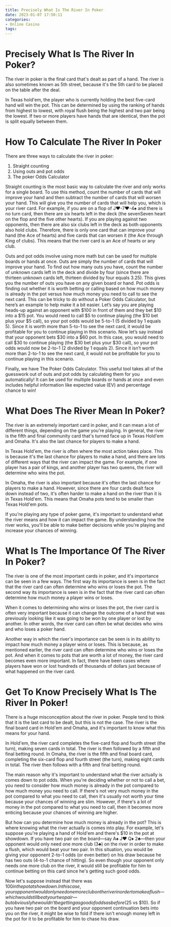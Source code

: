 ```yaml
---
title: Precisely What Is The River In Poker
date: 2023-01-07 17:50:11
categories:
- Online Casino
tags:
---
```



#  Precisely What Is The River In Poker?

The river in poker is the final card that's dealt as part of a hand. The river is also sometimes known as 5th street, because it's the 5th card to be placed on the table after the deal.

In Texas hold'em, the player who is currently holding the best five-card hand will win the pot. This can be determined by using the ranking of hands from highest to lowest, with royal flush being the highest and two pair being the lowest. If two or more players have hands that are identical, then the pot is split equally between them.

#  How To Calculate The River In Poker

There are three ways to calculate the river in poker:

1. Straight counting
2. Using outs and pot odds
3. The poker Odds Calculator

Straight counting is the most basic way to calculate the river and only works for a single board. To use this method, count the number of cards that will improve your hand and then subtract the number of cards that will worsen your hand. This will give you the number of cards that will help you, which is your river card. 
For example, if you are on a flop of J♥-7♥-4♠ and there is no turn card, then there are six hearts left in the deck (the sevenSeven heart on the flop and the five other hearts). If you are playing against two opponents, then there are also six clubs left in the deck as both opponents also hold clubs. Therefore, there is only one card that can improve your hand (the Ace of hearts) and five cards that can worsen it (the Ace through King of clubs). This means that the river card is an Ace of hearts or any club. 

Outs and pot odds involve using more math but can be used for multiple boards or hands at once. Outs are simply the number of cards that will improve your hand. To find out how many outs you have, count the number of unknown cards left in the deck and divide by four (since there are thirteen unknown cards left, thirteen divided by four equals 3.25). This gives you the number of outs you have on any given board or hand. 
Pot odds is finding out whether it is worth betting or calling based on how much money is already in the pot versus how much money you need to call to see the next card. This can be tricky to do without a Poker Odds Calculator, but here’s an example to help make it a bit easier. Let’s say you are playing heads-up against an opponent with $100 in front of them and they bet $10 into a $15 pot. You would need to call $5 to continue playing (the $10 bet plus your $5 call), so your pot odds would be 5-to-1 (5 divided by 1 equals 5). Since it is worth more than 5-to-1 to see the next card, it would be profitable for you to continue playing in this scenario. 
Now let’s say instead that your opponent bets $30 into a $60 pot. In this case, you would need to call $30 to continue playing (the $30 bet plus your $30 call), so your pot odds would now be 2-to-1 (2 divided by 1 equals 2). Since it isn’t worth more than 2-to-1 to see the next card, it would not be profitable for you to continue playing in this scenario. 

Finally, we have The Poker Odds Calculator. This useful tool takes all of the guesswork out of outs and pot odds by calculating them for you automatically! It can be used for multiple boards or hands at once and even includes helpful information like expected value (EV) and percentage chance to win!

#  What Does The River Mean In Poker?

The river is an extremely important card in poker, and it can mean a lot of different things, depending on the game you're playing. In general, the river is the fifth and final community card that's turned face up in Texas Hold'em and Omaha. It's also the last chance for players to make a hand.

In Texas Hold'em, the river is often where the most action takes place. This is because it's the last chance for players to make a hand, and there are lots of different ways that the river can impact the game. For example, if one player has a pair of kings, and another player has two queens, the river will determine who wins the pot.

In Omaha, the river is also important because it's often the last chance for players to make a hand. However, since there are four cards dealt face down instead of two, it's often harder to make a hand on the river than it is in Texas Hold'em. This means that Omaha pots tend to be smaller than Texas Hold'em pots.

If you're playing any type of poker game, it's important to understand what the river means and how it can impact the game. By understanding how the river works, you'll be able to make better decisions while you're playing and increase your chances of winning.

#  What Is The Importance Of The River In Poker?

The river is one of the most important cards in poker, and it's importance can be seen in a few ways. The first way its importance is seen is in the fact that the river card can often determine who wins or loses the pot. The second way its importance is seen is in the fact that the river card can often determine how much money a player wins or loses.

When it comes to determining who wins or loses the pot, the river card is often very important because it can change the outcome of a hand that was previously looking like it was going to be won by one player or lost by another. In other words, the river card can often be what decides who wins and who loses a poker hand.

Another way in which the river's importance can be seen is in its ability to impact how much money a player wins or loses. This is because, as mentioned earlier, the river card can often determine who wins or loses the pot. And when it comes to pots that are worth a lot of money, the river card becomes even more important. In fact, there have been cases where players have won or lost hundreds of thousands of dollars just because of what happened on the river card.

#  Get To Know Precisely What Is The River In Poker!

There is a huge misconception about the river in poker. People tend to think that it is the last card to be dealt, but this is not the case. The river is the final board card in Hold'em and Omaha, and it's important to know what this means for your hand.

In Hold'em, the river card completes the five-card flop and fourth street (the turn), making seven cards in total. The river is then followed by a fifth and final betting round. In Omaha, the river is the fifth and final board card, completing the six-card flop and fourth street (the turn), making eight cards in total. The river then follows with a fifth and final betting round.

The main reason why it's important to understand what the river actually is comes down to pot odds. When you're deciding whether or not to call a bet, you need to consider how much money is already in the pot compared to how much money you need to call. If there's not very much money in the pot compared to what you need to call, then it's usually not worth your time because your chances of winning are slim. However, if there's a lot of money in the pot compared to what you need to call, then it becomes more enticing because your chances of winning are higher.

But how can you determine how much money is already in the pot? This is where knowing what the river actually is comes into play. For example, let's suppose you're playing a hand of Hold'em and there's $10 in the pot at showdown. If you have two pair on the board—say A♠ J♥ Q♦ 2♣—then your opponent would only need one more club (3♣) on the river in order to make a flush, which would beat your two pair. In this situation, you would be giving your opponent 2-to-1 odds (or even better) on his draw because he has two outs (4-to-1 chance of hitting). So even though your opponent only needs one more club on the river, it would still be profitable for him to continue betting on this card since he's getting such good odds.

Now let's suppose instead that there was $100 in the pot at showdown. In this case, your opponent would only need one more club on the river in order to make a flush—which would still beat your two pair—but obviously he wouldn't be getting as good of odds as before ($25 vs $10). So if you have two pair on the board and your opponent continuation bets into you on the river, it might be wise to fold if there isn't enough money left in the pot for it to be profitable for him to chase his draw.
